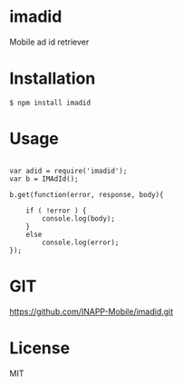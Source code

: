 # imadid

Mobile ad id retriever


# Installation

```
$ npm install imadid
```

# Usage
```

var adid = require('imadid');
var b = IMAdId();

b.get(function(error, response, body){

	if ( !error ) {
        console.log(body);
    }
	else
		console.log(error);
});

```

# GIT

https://github.com/INAPP-Mobile/imadid.git

# License

MIT
